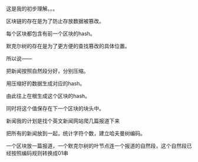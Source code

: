 这是我的初步理解。。。


区块链的存在是为了防止存放数据被篡改。


每个区块都包含有前一个区块的hash。


默克尔树的存在是为了更方便的查找篡改的具体位置。


所以说——


把新闻按照自然段分好，分别压缩。


用压缩好的数据生成对应的hash。


由此往上在根生成这个区块的hash。


同时将这个值保存在下一个区块的块头中。


新闻我的计划是找个英文新闻网站爬几篇报道下来


把所有的新闻放到一起，统计字符个数，建立哈夫曼树编码。


一个区块放一篇报道，一个默克尔树的叶节点连一个报道的自然段，这个自然段已经按照编码规则转换成01串
